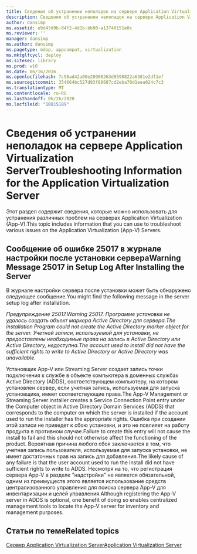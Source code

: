 ```yaml
---
title: Сведения об устранении неполадок на сервере Application Virtualization Server
description: Сведения об устранении неполадок на сервере Application Virtualization Server
author: dansimp
ms.assetid: e9d43d9b-84f2-4d1b-bb90-a13740151e0c
ms.reviewer: ''
manager: dansimp
ms.author: dansimp
ms.pagetype: mdop, appcompat, virtualization
ms.mktglfcycl: deploy
ms.sitesec: library
ms.prod: w10
ms.date: 06/16/2016
ms.openlocfilehash: 7c98ad42a00e20900263d0598822a6381e2df1ef
ms.sourcegitcommit: 354664bc527d93f80687cd2eba70d1eea024c7c3
ms.translationtype: MT
ms.contentlocale: ru-RU
ms.lasthandoff: 06/26/2020
ms.locfileid: "10815189"
---
```

# <span data-ttu-id="7611d-103">Сведения об устранении неполадок на сервере Application Virtualization Server</span><span class="sxs-lookup"><span data-stu-id="7611d-103">Troubleshooting Information for the Application Virtualization Server</span></span>


<span data-ttu-id="7611d-104">Этот раздел содержит сведения, которые можно использовать для устранения различных проблем на серверах Application Virtualization (App-V).</span><span class="sxs-lookup"><span data-stu-id="7611d-104">This topic includes information that you can use to troubleshoot various issues on the Application Virtualization (App-V) Servers.</span></span>

## <span data-ttu-id="7611d-105">Сообщение об ошибке 25017 в журнале настройки после установки сервера</span><span class="sxs-lookup"><span data-stu-id="7611d-105">Warning Message 25017 in Setup Log After Installing the Server</span></span>


<span data-ttu-id="7611d-106">В журнале настройки сервера после установки может быть обнаружено следующее сообщение.</span><span class="sxs-lookup"><span data-stu-id="7611d-106">You might find the following message in the server setup log after installation.</span></span>

*<span data-ttu-id="7611d-107">Предупреждение 25017.</span><span class="sxs-lookup"><span data-stu-id="7611d-107">Warning 25017.</span></span> <span data-ttu-id="7611d-108">Программе установки не удалось создать объект маркера Active Directory для сервера.</span><span class="sxs-lookup"><span data-stu-id="7611d-108">The installation Program could not create the Active Directory marker object for the server.</span></span> <span data-ttu-id="7611d-109">Учетной записи, используемой для установки, не предоставлены необходимые права на запись в Active Directory или Active Directory, недоступна.</span><span class="sxs-lookup"><span data-stu-id="7611d-109">The account used to install did not have the sufficient rights to write to Active Directory or Active Directory was unavailable.</span></span>*

<span data-ttu-id="7611d-110">Установщик App-V или Streaming Server создает запись точки подключения к службе в объекте компьютера в доменных службах Active Directory (ADDS), соответствующем компьютеру, на котором установлен сервер, если учетная запись, используемая для запуска установщика, имеет соответствующие права.</span><span class="sxs-lookup"><span data-stu-id="7611d-110">The App-V Management or Streaming Server installer creates a Service Connection Point entry under the Computer object in Active Directory Domain Services (ADDS) that corresponds to the computer on which the server is installed if the account used to run the installer has the appropriate rights.</span></span> <span data-ttu-id="7611d-111">Ошибка при создании этой записи не приведет к сбою установки, и это не повлияет на работу продукта в противном случае.</span><span class="sxs-lookup"><span data-stu-id="7611d-111">Failure to create this entry will not cause the install to fail and this should not otherwise affect the functioning of the product.</span></span> <span data-ttu-id="7611d-112">Вероятная причина любого сбоя заключается в том, что учетная запись пользователя, используемая для запуска установки, не имеет достаточных прав на запись для добавления.</span><span class="sxs-lookup"><span data-stu-id="7611d-112">The likely cause of any failure is that the user account used to run the install did not have sufficient rights to write to ADDS.</span></span> <span data-ttu-id="7611d-113">Несмотря на то, что регистрация сервера App-V в разделе "надстройки" не является обязательной, одним из преимуществ этого является использование средств централизованного управления для поиска сервера App-V для инвентаризации и целей управления.</span><span class="sxs-lookup"><span data-stu-id="7611d-113">Although registering the App-V server in ADDS is optional, one benefit of doing so enables centralized management tools to locate the App-V server for inventory and management purposes.</span></span>

## <span data-ttu-id="7611d-114">Статьи по теме</span><span class="sxs-lookup"><span data-stu-id="7611d-114">Related topics</span></span>


[<span data-ttu-id="7611d-115">Сервер Application Virtualization Server</span><span class="sxs-lookup"><span data-stu-id="7611d-115">Application Virtualization Server</span></span>](application-virtualization-server.md)

 

 





